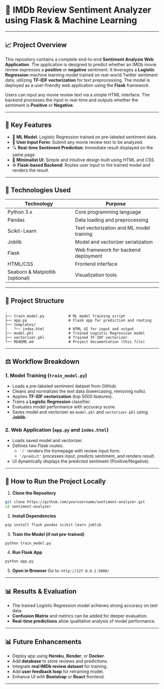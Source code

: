 
# 🎨 IMDb Review Sentiment Analyzer using Flask & Machine Learning

---

## 📈 Project Overview

This repository contains a complete end-to-end **Sentiment Analysis Web Application**. The application is designed to predict whether an IMDb movie review expresses a **positive** or **negative** sentiment. It leverages a **Logistic Regression** machine learning model trained on real-world Twitter sentiment data, utilizing **TF-IDF vectorization** for text preprocessing. The model is deployed as a user-friendly web application using the **Flask** framework.

Users can input any movie review text via a simple HTML interface. The backend processes the input in real-time and outputs whether the sentiment is **Positive** or **Negative**.

---

## 💪 Key Features

- 🧠 **ML Model**: Logistic Regression trained on pre-labeled sentiment data.
- 💬 **User Input Form**: Submit any movie review text to be analyzed.
- 🔍 **Real-time Sentiment Prediction**: Immediate result displayed on the same page.
- 🌟 **Minimalist UI**: Simple and intuitive design built using HTML and CSS.
- ⚙️ **Flask-based Backend**: Routes user input to the trained model and renders the result.

---

## 🧰 Technologies Used

| Technology                      | Purpose                                  |
| ------------------------------- | ---------------------------------------- |
| Python 3.x                      | Core programming language                |
| Pandas                          | Data loading and preprocessing           |
| Scikit-Learn                    | Text vectorization and ML model training |
| Joblib                          | Model and vectorizer serialization       |
| Flask                           | Web framework for backend deployment     |
| HTML/CSS                        | Frontend interface                       |
| Seaborn & Matplotlib (optional) | Visualization tools                      |

---

## 🔧 Project Structure

```
.
├── train_model.py           # ML model training script
├── app.py                   # Flask app for prediction and routing
├── templates/
│   └── index.html           # HTML UI for input and output
├── model.pkl                # Trained Logistic Regression model
├── vectorizer.pkl           # Trained TF-IDF vectorizer
└── README.md                # Project documentation (this file)
```

---

## ⚖️ Workflow Breakdown

### 1. Model Training (`train_model.py`)

- Loads a pre-labeled sentiment dataset from GitHub.
- Cleans and normalizes the text data (lowercasing, removing nulls).
- Applies **TF-IDF vectorization** (top 5000 features).
- Trains a **Logistic Regression** classifier.
- Evaluates model performance with accuracy score.
- Saves model and vectorizer as `model.pkl` and `vectorizer.pkl` using **Joblib**.

### 2. Web Application (`app.py` and `index.html`)

- Loads saved model and vectorizer.
- Defines two Flask routes:
  - `'/'` renders the homepage with review input form.
  - `'/predict'` processes input, predicts sentiment, and renders result.
- UI dynamically displays the predicted sentiment (Positive/Negative).

---

## 🚀 How to Run the Project Locally

1. **Clone the Repository**

```bash
git clone https://github.com/yourusername/sentiment-analyzer.git
cd sentiment-analyzer
```

2. **Install Dependencies**

```bash
pip install flask pandas scikit-learn joblib
```

3. **Train the Model (if not pre-trained)**

```bash
python train_model.py
```

4. **Run Flask App**

```bash
python app.py
```

5. **Open in Browser**
   Go to: `http://127.0.0.1:5000/`

---

## 📊 Results & Evaluation

- The trained Logistic Regression model achieves strong accuracy on test data.
- **Confusion Matrix** and metrics can be added for deeper evaluation.
- **Real-time predictions** allow qualitative analysis of model performance.

---

## 📊 Future Enhancements

- Deploy app using **Heroku**, **Render**, or **Docker**.
- Add **database** to store reviews and predictions.
- Integrate **real IMDb review dataset** for training.
- Add **user feedback loop** for retraining model.
- Enhance UI with **Bootstrap** or **React** frontend.

---
